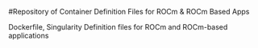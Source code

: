 #Repository of Container Definition Files for ROCm & ROCm Based Apps

Dockerfile, Singularity Definition files for ROCm and ROCm-based applications
